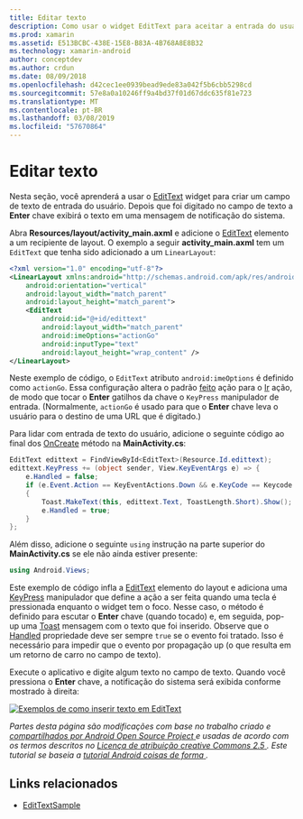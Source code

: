 ```yaml
---
title: Editar texto
description: Como usar o widget EditText para aceitar a entrada do usuário.
ms.prod: xamarin
ms.assetid: E513BCBC-438E-15E8-B83A-4B768A8E8B32
ms.technology: xamarin-android
author: conceptdev
ms.author: crdun
ms.date: 08/09/2018
ms.openlocfilehash: d42cec1ee0939bead9ede83a042f5b6cbb5298cd
ms.sourcegitcommit: 57e8a0a10246ff9a4bd37f01d67ddc635f81e723
ms.translationtype: MT
ms.contentlocale: pt-BR
ms.lasthandoff: 03/08/2019
ms.locfileid: "57670864"
---
```

# <a name="edit-text"></a>Editar texto

Nesta seção, você aprenderá a usar o [EditText](https://developer.xamarin.com/api/type/Android.Widget.EditText/) widget para criar um campo de texto de entrada do usuário. Depois que foi digitado no campo de texto a **Enter** chave exibirá o texto em uma mensagem de notificação do sistema.

Abra **Resources/layout/activity_main.axml** e adicione o [EditText](https://developer.xamarin.com/api/type/Android.Widget.EditText/) elemento a um recipiente de layout. O exemplo a seguir **activity_main.axml** tem um `EditText` que tenha sido adicionado a um `LinearLayout`:

```xml
<?xml version="1.0" encoding="utf-8"?>
<LinearLayout xmlns:android="http://schemas.android.com/apk/res/android"
    android:orientation="vertical"
    android:layout_width="match_parent"
    android:layout_height="match_parent">
    <EditText
        android:id="@+id/edittext"
        android:layout_width="match_parent"
        android:imeOptions="actionGo"
        android:inputType="text"
        android:layout_height="wrap_content" />
</LinearLayout>
```

Neste exemplo de código, o `EditText` atributo `android:imeOptions` é definido como `actionGo`. Essa configuração altera o padrão [feito](https://developer.android.com/reference/android/view/inputmethod/EditorInfo#IME_ACTION_DONE) ação para o [Ir](https://developer.android.com/reference/android/view/inputmethod/EditorInfo#IME_ACTION_GO) ação, de modo que tocar o **Enter** gatilhos da chave o `KeyPress` manipulador de entrada.
(Normalmente, `actionGo` é usado para que o **Enter** chave leva o usuário para o destino de uma URL que é digitado.)

Para lidar com entrada de texto do usuário, adicione o seguinte código ao final dos [OnCreate](https://developer.xamarin.com/api/member/Android.App.Activity.OnCreate/) método na **MainActivity.cs**:

```csharp
EditText edittext = FindViewById<EditText>(Resource.Id.edittext);
edittext.KeyPress += (object sender, View.KeyEventArgs e) => {
    e.Handled = false;
    if (e.Event.Action == KeyEventActions.Down && e.KeyCode == Keycode.Enter) 
    {
        Toast.MakeText(this, edittext.Text, ToastLength.Short).Show();
        e.Handled = true;
    }
};
```

Além disso, adicione o seguinte `using` instrução na parte superior do **MainActivity.cs** se ele não ainda estiver presente:

```csharp
using Android.Views;
```

Este exemplo de código infla a [EditText](https://developer.xamarin.com/api/type/Android.Widget.EditText/) elemento do layout e adiciona uma [KeyPress](https://developer.xamarin.com/api/event/Android.Views.View.KeyPress/) manipulador que define a ação a ser feita quando uma tecla é pressionada enquanto o widget tem o foco. Nesse caso, o método é definido para escutar o **Enter** chave (quando tocado) e, em seguida, pop-up uma [Toast](https://developer.xamarin.com/api/type/Android.Widget.Toast/) mensagem com o texto que foi inserido. Observe que o [Handled](https://developer.xamarin.com/api/property/Android.Views.View+KeyEventArgs.Handled/) propriedade deve ser sempre `true` se o evento foi tratado. Isso é necessário para impedir que o evento por propagação up (o que resulta em um retorno de carro no campo de texto).

Execute o aplicativo e digite algum texto no campo de texto. Quando você pressiona o **Enter** chave, a notificação do sistema será exibida conforme mostrado à direita:

[![Exemplos de como inserir texto em EditText](edit-text-images/edit-text-sml.png)](edit-text-images/edit-text.png#lightbox)

*Partes desta página são modificações com base no trabalho criado e* [ *compartilhados por Android Open Source Project* ](http://code.google.com/policies.html) *e usadas de acordo com os termos descritos no* [ *Licença de atribuição creative Commons 2.5* ](http://creativecommons.org/licenses/by/2.5/) *. Este tutorial se baseia a* [ *tutorial Android coisas de forma* ](https://developer.android.com/resources/tutorials/views/hello-formstuff.html) *.*


## <a name="related-links"></a>Links relacionados

- [EditTextSample](https://developer.xamarin.com/samples/monodroid/UserInterface/EditTextSample/)
